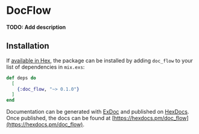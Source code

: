 # DocFlow

**TODO: Add description**

## Installation

If [available in Hex](https://hex.pm/docs/publish), the package can be installed
by adding `doc_flow` to your list of dependencies in `mix.exs`:

```elixir
def deps do
  [
    {:doc_flow, "~> 0.1.0"}
  ]
end
```

Documentation can be generated with [ExDoc](https://github.com/elixir-lang/ex_doc)
and published on [HexDocs](https://hexdocs.pm). Once published, the docs can
be found at [https://hexdocs.pm/doc_flow](https://hexdocs.pm/doc_flow).

